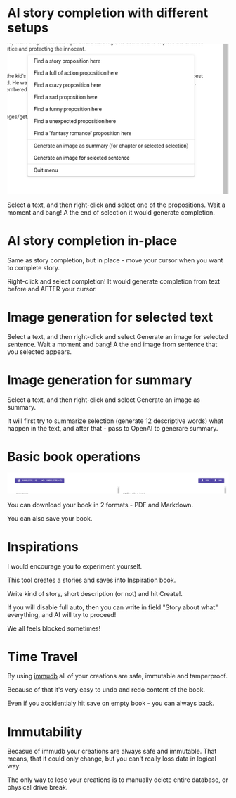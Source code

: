 # AI story completion with different setups

  ![Context menu](./assets/scr1.png)

Select a text, and then right-click and select one of the propositions. Wait a moment and bang! A the end of selection it would generate completion.

# AI story completion in-place

Same as story completion, but in place - move your cursor when you want to complete story. 

Right-click and select completion! It would generate completion from text before and AFTER your cursor.

# Image generation for selected text


Select a text, and then right-click and select Generate an image for selected sentence. Wait a moment and bang! A the end image from sentence that you selected appears.

# Image generation for summary


Select a text, and then right-click and select Generate an image as summary.

It will first try to summarize selection (generate 12 descriptive words) what happen in the text, and after that - pass to OpenAI to generare summary.

# Basic book operations

  ![Book operations](./assets/scr2.png)

You can download your book in 2 formats - PDF and Markdown.

You can also save your book.


# Inspirations

I would encourage you to experiment yourself.

This tool creates a stories and saves into Inspiration book.

Write kind of story, short description (or not) and hit Create!.

If you will disable full auto, then you can write in field "Story about what" everything, and AI will try to proceed!

We all feels blocked sometimes!

# Time Travel 

By using [immudb](https://immudb.io) all of your creations are safe, immutable and tamperproof.

Because of that it's very easy to undo and redo content of the book.

Even if you accidentialy hit save on empty book - you can always back.

# Immutability

Becasue of immudb your creations are always safe and immutable. That means, that it could only change, but you can't really loss data in logical way.

The only way to lose your creations is to manually delete entire database, or physical drive break.

